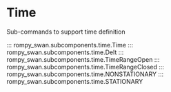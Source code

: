 # Time

Sub-commands to support time definition

::: rompy_swan.subcomponents.time.Time
::: rompy_swan.subcomponents.time.Delt
::: rompy_swan.subcomponents.time.TimeRangeOpen
::: rompy_swan.subcomponents.time.TimeRangeClosed
::: rompy_swan.subcomponents.time.NONSTATIONARY
::: rompy_swan.subcomponents.time.STATIONARY